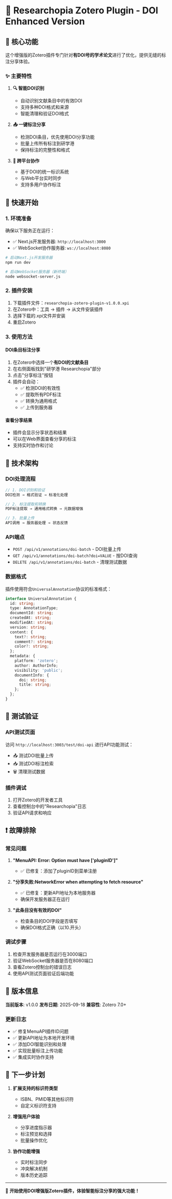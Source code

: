 # 🦓 Researchopia Zotero Plugin - DOI Enhanced Version

## 🎯 核心功能

这个增强版的Zotero插件专门针对**有DOI号的学术论文**进行了优化，提供无缝的标注分享体验。

### ✨ 主要特性

1. **🔍 智能DOI识别**
   - 自动识别文献条目中的有效DOI
   - 支持多种DOI格式和来源
   - 智能清理和验证DOI格式

2. **📤 一键标注分享**
   - 检测DOI条目，优先使用DOI分享功能
   - 批量上传所有标注到研学港
   - 保持标注的完整性和格式

3. **🤝 跨平台协作**
   - 基于DOI的统一标识系统
   - 与Web平台实时同步
   - 支持多用户协作标注

## 🚀 快速开始

### 1. 环境准备

确保以下服务正在运行：
- ✅ Next.js开发服务器: `http://localhost:3000`
- ✅ WebSocket协作服务器: `ws://localhost:8080`

```bash
# 启动Next.js开发服务器
npm run dev

# 启动WebSocket服务器（新终端）
node websocket-server.js
```

### 2. 插件安装

1. 下载插件文件：`researchopia-zotero-plugin-v1.0.0.xpi`
2. 在Zotero中：工具 → 插件 → 从文件安装插件
3. 选择下载的.xpi文件并安装
4. 重启Zotero

### 3. 使用方法

#### DOI条目标注分享
1. 在Zotero中选择一个**有DOI的文献条目**
2. 在右侧面板找到"研学港 Researchopia"部分
3. 点击"分享标注"按钮
4. 插件会自动：
   - ✅ 检测DOI的有效性
   - ✅ 提取所有PDF标注
   - ✅ 转换为通用格式
   - ✅ 上传到服务器

#### 查看分享结果
- 插件会显示分享状态和结果
- 可以在Web界面查看分享的标注
- 支持实时协作和讨论

## 🔧 技术架构

### DOI处理流程
```javascript
// 1. DOI识别和验证
DOI检测 → 格式验证 → 标准化处理

// 2. 标注提取和转换
PDF标注提取 → 通用格式转换 → 元数据增强

// 3. 批量上传
API调用 → 服务器处理 → 状态反馈
```

### API端点
- `POST /api/v1/annotations/doi-batch` - DOI批量上传
- `GET /api/v1/annotations/doi-batch?doi=VALUE` - 按DOI查询
- `DELETE /api/v1/annotations/doi-batch` - 清理测试数据

### 数据格式
插件使用符合`UniversalAnnotation`协议的标准格式：

```typescript
interface UniversalAnnotation {
  id: string;
  type: AnnotationType;
  documentId: string;
  createdAt: string;
  modifiedAt: string;
  version: string;
  content: {
    text?: string;
    comment?: string;
    color?: string;
  };
  metadata: {
    platform: 'zotero';
    author: AuthorInfo;
    visibility: 'public';
    documentInfo: {
      doi: string;
      title: string;
    };
  };
}
```

## 🧪 测试验证

### API测试页面
访问 `http://localhost:3003/test/doi-api` 进行API功能测试：
- 📤 测试DOI批量上传
- 📥 测试DOI标注检索  
- 🗑️ 清理测试数据

### 插件调试
1. 打开Zotero的开发者工具
2. 查看控制台中的"Researchopia"日志
3. 验证API请求和响应

## ❗ 故障排除

### 常见问题

1. **"MenuAPI: Error: Option must have ['pluginID']"**
   - ✅ 已修复：添加了pluginID到菜单注册

2. **"分享失败:NetworkError when attempting to fetch resource"**
   - ✅ 已修复：更新API地址为本地服务器
   - 确保开发服务器正在运行

3. **"此条目没有有效的DOI"**
   - 检查条目的DOI字段是否填写
   - 确保DOI格式正确（以10.开头）

### 调试步骤
1. 检查开发服务器是否运行在3000端口
2. 验证WebSocket服务器是否在8080端口
3. 查看Zotero控制台的错误日志
4. 使用API测试页面验证后端功能

## 🔄 版本信息

**当前版本**: v1.0.0
**发布日期**: 2025-09-18
**兼容性**: Zotero 7.0+

### 更新日志
- ✅ 修复MenuAPI插件ID问题
- ✅ 更新API地址为本地开发环境
- ✅ 添加DOI智能识别和处理
- ✅ 实现批量标注上传功能
- ✅ 集成实时协作支持

## 🌟 下一步计划

1. **扩展支持的标识符类型**
   - ISBN、PMID等其他标识符
   - 自定义标识符支持

2. **增强用户体验**  
   - 分享进度指示器
   - 标注预览和选择
   - 批量操作优化

3. **协作功能增强**
   - 实时标注同步
   - 冲突解决机制
   - 版本历史追踪

---

🎉 **开始使用DOI增强版Zotero插件，体验智能标注分享的强大功能！**